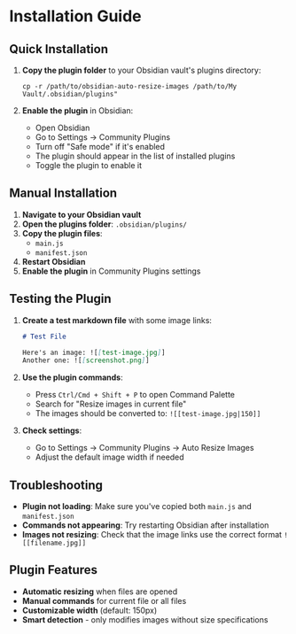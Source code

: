 # Installation Guide

## Quick Installation

1. **Copy the plugin folder** to your Obsidian vault's plugins directory:
   ```
   cp -r /path/to/obsidian-auto-resize-images /path/to/My Vault/.obsidian/plugins"
   ```

2. **Enable the plugin** in Obsidian:
   - Open Obsidian
   - Go to Settings → Community Plugins
   - Turn off "Safe mode" if it's enabled
   - The plugin should appear in the list of installed plugins
   - Toggle the plugin to enable it

## Manual Installation

1. **Navigate to your Obsidian vault**
2. **Open the plugins folder**: `.obsidian/plugins/`
3. **Copy the plugin files**:
   - `main.js`
   - `manifest.json`
4. **Restart Obsidian**
5. **Enable the plugin** in Community Plugins settings

## Testing the Plugin

1. **Create a test markdown file** with some image links:
   ```markdown
   # Test File
   
   Here's an image: ![[test-image.jpg]]
   Another one: ![[screenshot.png]]
   ```

2. **Use the plugin commands**:
   - Press `Ctrl/Cmd + Shift + P` to open Command Palette
   - Search for "Resize images in current file"
   - The images should be converted to: `![[test-image.jpg|150]]`

3. **Check settings**:
   - Go to Settings → Community Plugins → Auto Resize Images
   - Adjust the default image width if needed

## Troubleshooting

- **Plugin not loading**: Make sure you've copied both `main.js` and `manifest.json`
- **Commands not appearing**: Try restarting Obsidian after installation
- **Images not resizing**: Check that the image links use the correct format `![[filename.jpg]]`

## Plugin Features

- **Automatic resizing** when files are opened
- **Manual commands** for current file or all files
- **Customizable width** (default: 150px)
- **Smart detection** - only modifies images without size specifications
